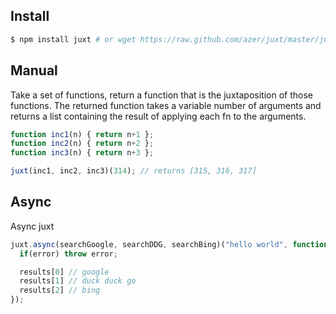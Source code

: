 ## Install

```bash
$ npm install juxt # or wget https://raw.github.com/azer/juxt/master/juxt.js
```

## Manual

Take a set of functions, return a function that is the juxtaposition of those
functions. The returned function takes a variable number of arguments and
returns a list containing the result of applying each fn to the arguments.

```javascript
function inc1(n) { return n+1 };
function inc2(n) { return n+2 };
function inc3(n) { return n+3 };

juxt(inc1, inc2, inc3)(314); // returns [315, 316, 317]
```

## Async

Async juxt

```javascript
juxt.async(searchGoogle, searchDDG, searchBing)("hello world", function(error,  results){
  if(error) throw error;

  results[0] // google
  results[1] // duck duck go
  results[2] // bing
});
```
